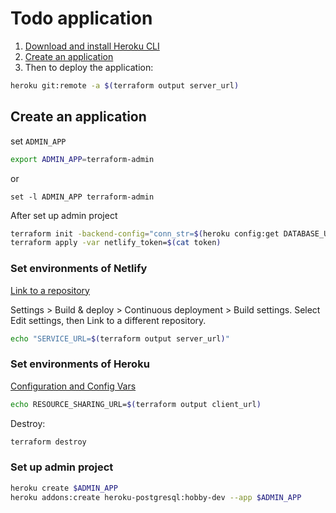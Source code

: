 # Todo application

1. [Download and install Heroku CLI](https://devcenter.heroku.com/articles/heroku-cli#download-and-install)
2. [Create an application](#create-an-application)
3. Then to deploy the application:

```bash
heroku git:remote -a $(terraform output server_url)
```

## Create an application

set `ADMIN_APP`

```bash
export ADMIN_APP=terraform-admin
```

or

```fish
set -l ADMIN_APP terraform-admin
```

After set up admin project

```bash
terraform init -backend-config="conn_str=$(heroku config:get DATABASE_URL --app $ADMIN_APP)"
terraform apply -var netlify_token=$(cat token)
```

### Set environments of Netlify

[Link to a repository](https://docs.netlify.com/configure-builds/repo-permissions-linking/#convert-existing-sites)

Settings > Build & deploy > Continuous deployment > Build settings. Select Edit settings, then Link to a different repository.

```bash
echo "SERVICE_URL=$(terraform output server_url)"
```

### Set environments of Heroku

[Configuration and Config Vars](https://devcenter.heroku.com/articles/config-vars)

```bash
echo RESOURCE_SHARING_URL=$(terraform output client_url)
```

Destroy:

```bash
terraform destroy
```

### Set up admin project

```bash
heroku create $ADMIN_APP
heroku addons:create heroku-postgresql:hobby-dev --app $ADMIN_APP
```

